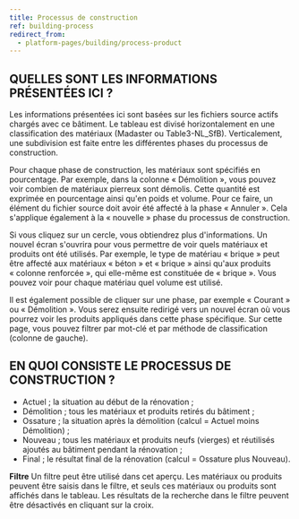 ```yaml
---
title: Processus de construction
ref: building-process
redirect_from:
  - platform-pages/building/process-product
---
```


## QUELLES SONT LES INFORMATIONS PRÉSENTÉES ICI ?
Les informations présentées ici sont basées sur les fichiers source actifs chargés avec ce bâtiment. Le tableau est divisé horizontalement en une classification des matériaux (Madaster ou Table3-NL_SfB). Verticalement, une subdivision est faite entre les différentes phases du processus de construction.

Pour chaque phase de construction, les matériaux sont spécifiés en pourcentage. Par exemple, dans la colonne « Démolition », vous pouvez voir combien de matériaux pierreux sont démolis. Cette quantité est exprimée en pourcentage ainsi qu'en poids et volume. Pour ce faire, un élément du fichier source doit avoir été affecté à la phase « Annuler ». Cela s'applique également à la « nouvelle » phase du processus de construction.

Si vous cliquez sur un cercle, vous obtiendrez plus d'informations. Un nouvel écran s'ouvrira pour vous permettre de voir quels matériaux et produits ont été utilisés. Par exemple, le type de matériau « brique » peut être affecté aux matériaux « béton » et « brique » ainsi qu'aux produits « colonne renforcée », qui elle-même est constituée de « brique ». Vous pouvez voir pour chaque matériau quel volume est utilisé.

Il est également possible de cliquer sur une phase, par exemple « Courant » ou « Démolition ». Vous serez ensuite redirigé vers un nouvel écran où vous pourrez voir les produits appliqués dans cette phase spécifique. Sur cette page, vous pouvez filtrer par mot-clé et par méthode de classification (colonne de gauche).

## EN QUOI CONSISTE LE PROCESSUS DE CONSTRUCTION ?
- Actuel ; la situation au début de la rénovation ;
- Démolition ; tous les matériaux et produits retirés du bâtiment ;
- Ossature ; la situation après la démolition (calcul = Actuel moins Démolition) ;
- Nouveau ; tous les matériaux et produits neufs (vierges) et réutilisés ajoutés au bâtiment pendant la rénovation ;
- Final ; le résultat final de la rénovation (calcul = Ossature plus Nouveau).

**Filtre**
Un filtre peut être utilisé dans cet aperçu. Les matériaux ou produits peuvent être saisis dans le filtre, et seuls ces matériaux ou produits sont affichés dans le tableau. Les résultats de la recherche dans le filtre peuvent être désactivés en cliquant sur la croix.
